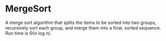 # MergeSort
A merge sort algorithm that splits the items to be sorted into two groups, recursively sort each group,
and merge them into a final, sorted sequence. Run time is Θ(n log n).
